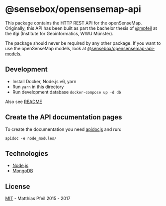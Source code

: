 # @sensebox/opensensemap-api

This package contains the HTTP REST API for the openSenseMap. Originally, this API has been built as part the bachelor thesis of [@mpfeil](https://github.com/mpfeil) at the ifgi (Institute for Geoinformatics, WWU Münster).

The package should never be required by any other package. If you want to use the openSenseMap models, look at [@sensebox/opensensemap-api-models](../models).

## Development

- Install Docker, Node.js v6, yarn
- Run `yarn` in this directory
- Run development database `docker-compose up -d db`

Also see [README](../README.md)


## Create the API documentation pages

To create the documentation you need [apidocjs](http://apidocjs.com/) and run:
```
apidoc -e node_modules/
```

## Technologies

* [Node.js]
* [MongoDB]

## License

[MIT](license.md) - Matthias Pfeil 2015 - 2017

[Node.js]:http://nodejs.org/
[MongoDB]:http://www.mongodb.com/
